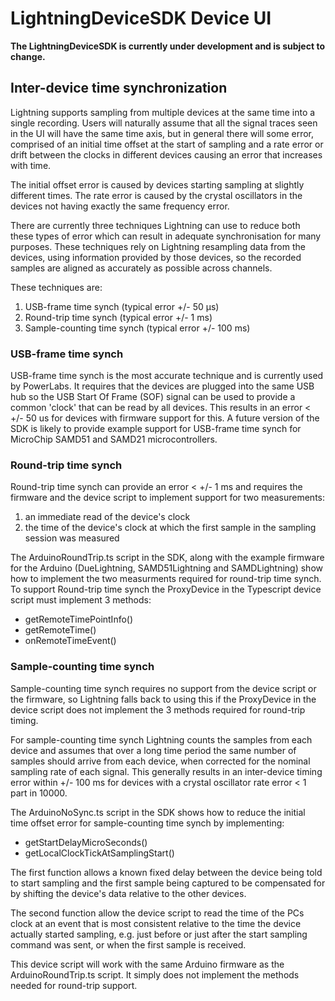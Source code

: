 # LightningDeviceSDK Device UI

**The LightningDeviceSDK is currently under development and is subject to change.**

## Inter-device time synchronization

Lightning supports sampling from multiple devices at the same time into a single recording. Users will naturally assume that all the signal traces seen in the UI will have the same time axis, but in general there will some error, comprised of an initial time offset at the start of sampling and a rate error or drift between the clocks in different devices causing an error that increases with time.

The initial offset error is caused by devices starting sampling at slightly different times.
The rate error is caused by the crystal oscillators in the devices not having exactly the same frequency error.

There are currently three techniques Lightning can use to reduce both these types of error which can result in adequate synchronisation for many purposes. These techniques rely on Lightning resampling data from the devices, using information provided by those devices, so the recorded samples are aligned as accurately as possible across channels.

These techniques are:
1. USB-frame time synch (typical error +/- 50 µs)
2. Round-trip time synch (typical error +/- 1 ms)
3. Sample-counting time synch (typical error +/- 100 ms)

### USB-frame time synch
USB-frame time synch is the most accurate technique and is currently used by PowerLabs. It requires that the devices are plugged into the same USB hub so the USB Start Of Frame (SOF) signal can be used to provide a common 'clock' that can be read by all devices. This results in an error < +/- 50 us for devices with firmware support for this. A future version of the SDK is likely to provide example support for USB-frame time synch for MicroChip SAMD51 and SAMD21 microcontrollers.

### Round-trip time synch
Round-trip time synch can provide an error < +/- 1 ms and requires the firmware and the device script to implement support for two measurements:
1. an immediate read of the device's clock
2. the time of the device's clock at which the first sample in the sampling session was measured

The ArduinoRoundTrip.ts script in the SDK, along with the example firmware for the Arduino (DueLightning, SAMD51Lightning and SAMDLightning) show how to implement the two measurments required for round-trip time synch.
To support Round-trip time synch the ProxyDevice in the Typescript device script must implement 3 methods:
- getRemoteTimePointInfo()
- getRemoteTime()
- onRemoteTimeEvent()

### Sample-counting time synch
Sample-counting time synch requires no support from the device script or the firmware, so Lightning falls back to using this if the ProxyDevice in the device script does not implement the 3 methods required for round-trip timing.

For sample-counting time synch Lightning counts the samples from each device and assumes that over a long time period the same number of samples should arrive from each device, when corrected for the nominal sampling rate of each signal. This generally results in an inter-device timing error within +/- 100 ms for devices with a crystal oscillator rate error < 1 part in 10000.

The ArduinoNoSync.ts script in the SDK shows how to reduce the initial time offset error for sample-counting time synch by implementing: 
 - getStartDelayMicroSeconds()
 - getLocalClockTickAtSamplingStart()

 The first function allows a known fixed delay between the device being told to start sampling and the first sample being captured to be compensated for by shifting the device's data relative to the other devices.

The second function allow the device script to read the time of the PCs clock at an event that is most consistent relative to the time the device actually started sampling, e.g. just before or just after the start sampling command was sent, or when the first sample is received.

 This device script will work with the same Arduino firmware as the ArduinoRoundTrip.ts script. It simply does not implement the methods needed for round-trip support.


